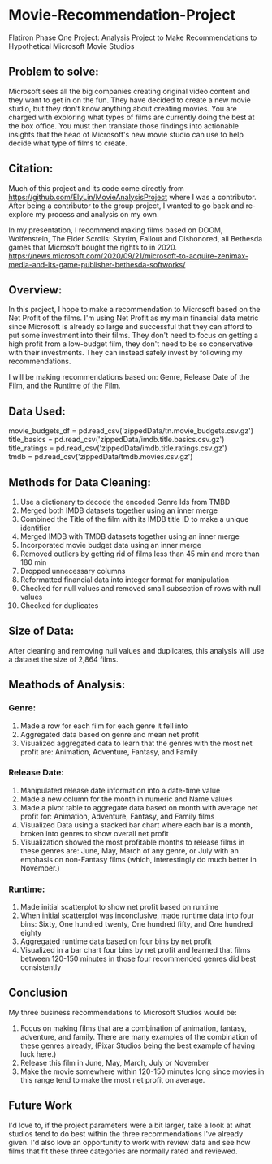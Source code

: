 # Movie-Recommendation-Project
Flatiron Phase One Project: Analysis Project to Make Recommendations to Hypothetical Microsoft Movie Studios 

## Problem to solve: 
Microsoft sees all the big companies creating original video content and they want to get in on the fun. They have decided to create a new movie studio, but they don't know anything about creating movies. You are charged with exploring what types of films are currently doing the best at the box office. You must then translate those findings into actionable insights that the head of Microsoft's new movie studio can use to help decide what type of films to create.

## Citation:
Much of this project and its code come directly from https://github.com/ElyLin/MovieAnalysisProject where I was a contributor. After being a contributor to the group project, I wanted to go back and re-explore my process and analysis on my own.

In my presentation, I recommend making films based on DOOM, Wolfenstein, The Elder Scrolls: Skyrim, Fallout and Dishonored, all Bethesda games that Microsoft bought the rights to in 2020. https://news.microsoft.com/2020/09/21/microsoft-to-acquire-zenimax-media-and-its-game-publisher-bethesda-softworks/

## Overview:

In this project, I hope to make a recommendation to Microsoft based on the Net Profit of the films. I'm using Net Profit as my main financial data metric since Microsoft is already so large and successful that they can afford to put some investment into their films. They don't need to focus on getting a high profit from a low-budget film, they don't need to be so conservative with their investments. They can instead safely invest by following my recommendations.

I will be making recommendations based on: Genre, Release Date of the Film, and the Runtime of the Film.

## Data Used:
movie_budgets_df = pd.read_csv('zippedData/tn.movie_budgets.csv.gz')     
title_basics = pd.read_csv('zippedData/imdb.title.basics.csv.gz')   
title_ratings = pd.read_csv('zippedData/imdb.title.ratings.csv.gz')  
tmdb = pd.read_csv('zippedData/tmdb.movies.csv.gz')

## Methods for Data Cleaning: 
1) Use a dictionary to decode the encoded Genre Ids from TMBD
2) Merged both IMDB datasets together using an inner merge 
3) Combined the Title of the film with its IMDB title ID to make a unique identifier  
4) Merged IMDB with TMDB datasets together using an inner merge 
5) Incorporated movie budget data using an inner merge
6) Removed outliers by getting rid of films less than 45 min and more than 180 min
7) Dropped unnecessary columns 
8) Reformatted financial data into integer format for manipulation 
9) Checked for null values and removed small subsection of rows with null values 
10) Checked for duplicates 

## Size of Data: 
After cleaning and removing null values and duplicates, this analysis will use a dataset the size of 2,864 films.

## Meathods of Analysis: 
### Genre: 
1) Made a row for each film for each genre it fell into
2) Aggregated data based on genre and mean net profit
3) Visualized aggregated data to learn that the genres with the most net profit are: Animation, Adventure, Fantasy, and Family
### Release Date: 
1) Manipulated release date information into a date-time value 
2) Made a new column for the month in numeric and Name values
3) Made a pivot table to aggregate data based on month with average net profit for: Animation, Adventure, Fantasy, and Family films
4) Visualized Data using a stacked bar chart where each bar is a month, broken into genres to show overall net profit
5) Visualization showed the most profitable months to release films in these genres are: June, May, March of any genre, or July with an emphasis on non-Fantasy films (which, interestingly do much better in November.)
### Runtime: 
1) Made initial scatterplot to show net profit based on runtime
2) When initial scatterplot was inconclusive, made runtime data into four bins: Sixty, One hundred twenty, One hundred fifty, and One hundred eighty
3) Aggregated runtime data based on four bins by net profit 
4) Visualized in a bar chart four bins by net profit and learned that films between 120-150 minutes in those four recommended genres did best consistently

## Conclusion
My three business recommendations to Microsoft Studios would be:
1) Focus on making films that are a combination of animation, fantasy, adventure, and family. There are many examples of the combination of these genres already, (Pixar Studios being the best example of having luck here.)
2) Release this film in June, May, March, July or November
3) Make the movie somewhere within 120-150 minutes long since movies in this range tend to make the most net profit on average.

## Future Work
I'd love to, if the project parameters were a bit larger, take a look at what studios tend to do best within the three recommendations I've already given. I'd also love an opportunity to work with review data and see how films that fit these three categories are normally rated and reviewed.


